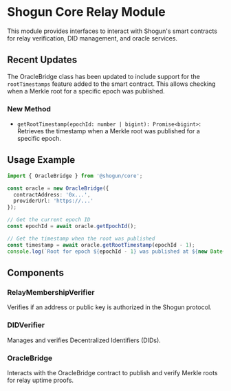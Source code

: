 # Shogun Core Relay Module

This module provides interfaces to interact with Shogun's smart contracts for relay verification, DID management, and oracle services.

## Recent Updates

The OracleBridge class has been updated to include support for the `rootTimestamps` feature added to the smart contract. This allows checking when a Merkle root for a specific epoch was published.

### New Method

- `getRootTimestamp(epochId: number | bigint): Promise<bigint>`: Retrieves the timestamp when a Merkle root was published for a specific epoch.

## Usage Example

```typescript
import { OracleBridge } from '@shogun/core';

const oracle = new OracleBridge({
  contractAddress: '0x...',
  providerUrl: 'https://...'
});

// Get the current epoch ID
const epochId = await oracle.getEpochId();

// Get the timestamp when the root was published
const timestamp = await oracle.getRootTimestamp(epochId - 1);
console.log(`Root for epoch ${epochId - 1} was published at ${new Date(Number(timestamp) * 1000)}`);
```

## Components

### RelayMembershipVerifier

Verifies if an address or public key is authorized in the Shogun protocol.

### DIDVerifier

Manages and verifies Decentralized Identifiers (DIDs).

### OracleBridge

Interacts with the OracleBridge contract to publish and verify Merkle roots for relay uptime proofs. 